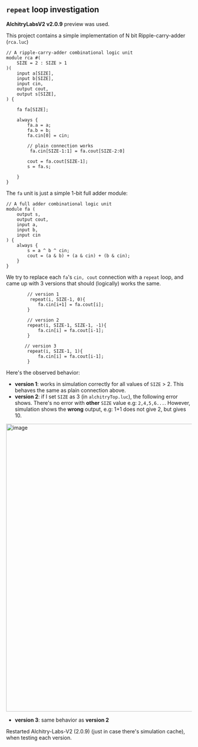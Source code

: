 ## `repeat` loop investigation 

**AlchitryLabsV2 v2.0.9** preview was used. 

This project contains a simple implementation of N bit Ripple-carry-adder (`rca.luc`)


```
// A ripple-carry-adder combinational logic unit
module rca #(
    SIZE = 2 : SIZE > 1
)(
    input a[SIZE],
    input b[SIZE],
    input cin,
    output cout,
    output s[SIZE],
) {

    fa fa[SIZE];
    
    always {
        fa.a = a;
        fa.b = b;
        fa.cin[0] = cin;
        
        // plain connection works 
         fa.cin[SIZE-1:1] = fa.cout[SIZE-2:0]
        
        cout = fa.cout[SIZE-1];
        s = fa.s;

    }
}
```

The `fa` unit is just a simple 1-bit full adder module:
```
// A full adder combinational logic unit 
module fa (
    output s,
    output cout,
    input a,
    input b,
    input cin
) {
    always {
        s = a ^ b ^ cin;
        cout = (a & b) + (a & cin) + (b & cin);
    }
}
```

We try to replace each `fa`'s `cin, cout` connection with a `repeat` loop, and came up with 3 versions that should (logically) works the same. 

```
        // version 1
         repeat(i, SIZE-1, 0){
            fa.cin[i+1] = fa.cout[i];
        }

        // version 2
        repeat(i, SIZE-1, SIZE-1, -1){
            fa.cin[i] = fa.cout[i-1];
        }

       // version 3
        repeat(i, SIZE-1, 1){
            fa.cin[i] = fa.cout[i-1];
        }
```

Here's the observed behavior:
- **version 1**:  works in simulation correctly for all values of `SIZE` > 2. This behaves the same as plain connection above. 
- **version 2**: if I set `SIZE` as 3 (in `alchitryTop.luc`), the following error shows. There's no error with **other** `SIZE` value e.g: `2,4,5,6...`. However, simulation shows the **wrong** output,  e.g: 1+1 does not give 2, but gives 10. 
<img width="778" alt="image" src="https://github.com/alchitry/Alchitry-Labs-V2/assets/5848920/4a0f7059-b851-46b7-86f9-2da8a59fe8eb">

- **version 3**:  same behavior as **version 2**

Restarted Alchitry-Labs-V2 (2.0.9) (just in case there's simulation cache), when testing each version.
